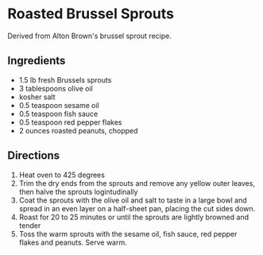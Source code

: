 # Roasted Brussel Sprouts

Derived from Alton Brown's brussel sprout recipe.

## Ingredients
 * 1.5 lb fresh Brussels sprouts
 * 3 tablespoons olive oil
 * kosher salt
 * 0.5 teaspoon sesame oil
 * 0.5 teaspoon fish sauce
 * 0.5 teaspoon red pepper flakes
 * 2 ounces roasted peanuts, chopped

## Directions

1. Heat oven to 425 degrees
1. Trim the dry ends from the sprouts and remove any yellow outer leaves, then halve the sprouts logintudinally
1. Coat the sprouts with the olive oil and salt to taste in a large bowl and spread in an even layer on a half-sheet pan, placing the cut sides down.
1. Roast for 20 to 25 minutes or until the sprouts are lightly browned and tender
1. Toss the warm sprouts with the sesame oil, fish sauce, red pepper flakes and peanuts. Serve warm.
